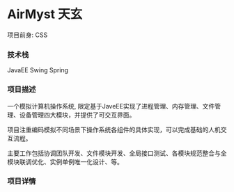 # AirMyst 天玄

项目前身: CSS

### 技术栈

JavaEE Swing Spring

### 项目描述

一个模拟计算机操作系统, 限定基于JaveEE实现了进程管理、内存管理、文件管理、设备管理四大模块，并提供了可交互界面。

项目注重编码模拟不同场景下操作系统各组件的具体实现，可以完成基础的人机交互流程。

主要工作包括协调团队开发、文件模块开发、全局接口测试、各模块规范整合与全模块联调优化、实例单例唯一化设计、等。

### 项目详情